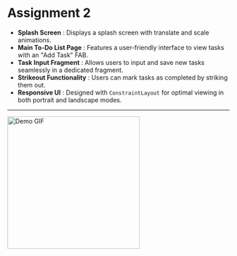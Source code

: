 # Assignment 2

* **Splash Screen** : Displays a splash screen with translate and scale animations.
* **Main To-Do List Page** : Features a user-friendly interface to view tasks with an "Add Task" FAB.
* **Task Input Fragment** : Allows users to input and save new tasks seamlessly in a dedicated fragment.
* **Strikeout Functionality** : Users can mark tasks as completed by striking them out.
* **Responsive UI** : Designed with `ConstraintLayout` for optimal viewing in both portrait and landscape modes.

---

<img src="https://github.com/user-attachments/assets/b4c519aa-a544-4da7-a2b2-d82d178de6e8" alt="Demo GIF" width="300"/>

